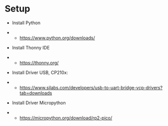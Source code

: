 # Setup 

- Install Python 
- - https://www.python.org/downloads/

- Install Thonny IDE
- - https://thonny.org/ 

- Install Driver USB, CP210x: 
- - https://www.silabs.com/developers/usb-to-uart-bridge-vcp-drivers?tab=downloads

- Install Driver Micropython 
- - https://micropython.org/download/rp2-pico/